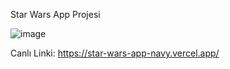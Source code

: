 Star Wars App Projesi

![image](https://github.com/sezensaka/Star-Wars-App/assets/152103659/37904ab9-8390-498f-b42d-1215e6408321)


Canlı Linki: https://star-wars-app-navy.vercel.app/
